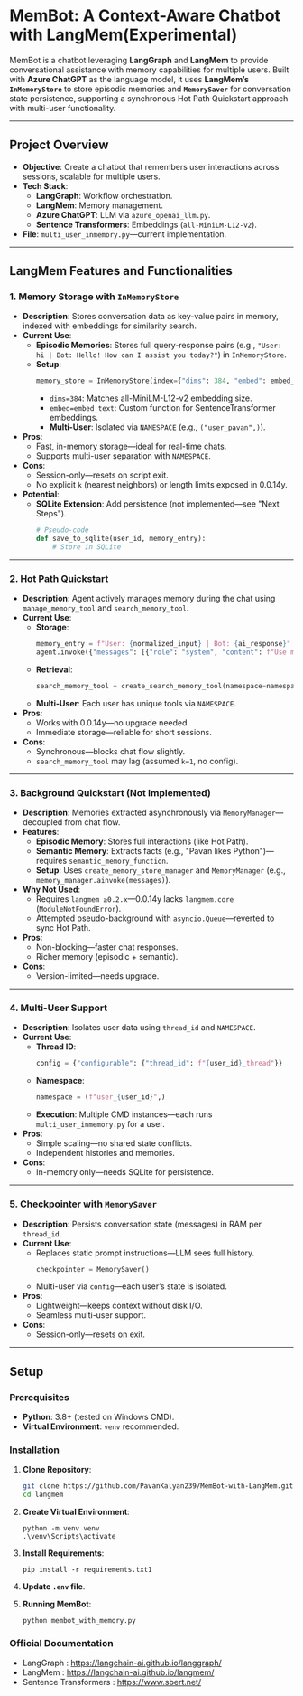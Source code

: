 # MemBot: A Context-Aware Chatbot with LangMem(Experimental)

MemBot is a chatbot leveraging **LangGraph** and **LangMem** to provide conversational assistance with memory capabilities for multiple users. Built with **Azure ChatGPT** as the language model, it uses **LangMem’s `InMemoryStore`** to store episodic memories and **`MemorySaver`** for conversation state persistence, supporting a synchronous Hot Path Quickstart approach with multi-user functionality.

---

## Project Overview

- **Objective**: Create a chatbot that remembers user interactions across sessions, scalable for multiple users.
- **Tech Stack**:
  - **LangGraph**: Workflow orchestration.
  - **LangMem**: Memory management.
  - **Azure ChatGPT**: LLM via `azure_openai_llm.py`.
  - **Sentence Transformers**: Embeddings (`all-MiniLM-L12-v2`).
- **File**: `multi_user_inmemory.py`—current implementation.

---

## LangMem Features and Functionalities

### 1. Memory Storage with `InMemoryStore`
- **Description**: Stores conversation data as key-value pairs in memory, indexed with embeddings for similarity search.
- **Current Use**:
  - **Episodic Memories**: Stores full query-response pairs (e.g., `"User: hi | Bot: Hello! How can I assist you today?"`) in `InMemoryStore`.
  - **Setup**:
    ```python
    memory_store = InMemoryStore(index={"dims": 384, "embed": embed_text})
    ```
    - `dims=384`: Matches all-MiniLM-L12-v2 embedding size.
    - `embed=embed_text`: Custom function for SentenceTransformer embeddings.
    - **Multi-User**: Isolated via `NAMESPACE` (e.g., `("user_pavan",)`).
- **Pros**:
  - Fast, in-memory storage—ideal for real-time chats.
  - Supports multi-user separation with `NAMESPACE`.
- **Cons**:
  - Session-only—resets on script exit.
  - No explicit `k` (nearest neighbors) or length limits exposed in 0.0.14y.
- **Potential**:
  - **SQLite Extension**: Add persistence (not implemented—see "Next Steps").
    ```python
    # Pseudo-code
    def save_to_sqlite(user_id, memory_entry):
        # Store in SQLite
    ```

---

### 2. Hot Path Quickstart
- **Description**: Agent actively manages memory during the chat using `manage_memory_tool` and `search_memory_tool`.
- **Current Use**:
  - **Storage**:
    ```python
    memory_entry = f"User: {normalized_input} | Bot: {ai_response}"
    agent.invoke({"messages": [{"role": "system", "content": f"Use manage_memory_tool to store: {memory_entry}"}]}, config=config)
    ```
  - **Retrieval**:
    ```python
    search_memory_tool = create_search_memory_tool(namespace=namespace)
    ```
  - **Multi-User**: Each user has unique tools via `NAMESPACE`.
- **Pros**:
  - Works with 0.0.14y—no upgrade needed.
  - Immediate storage—reliable for short sessions.
- **Cons**:
  - Synchronous—blocks chat flow slightly.
  - `search_memory_tool` may lag (assumed `k=1`, no config).

---

### 3. Background Quickstart (Not Implemented)
- **Description**: Memories extracted asynchronously via `MemoryManager`—decoupled from chat flow.
- **Features**:
  - **Episodic Memory**: Stores full interactions (like Hot Path).
  - **Semantic Memory**: Extracts facts (e.g., "Pavan likes Python")—requires `semantic_memory_function`.
  - **Setup**: Uses `create_memory_store_manager` and `MemoryManager` (e.g., `memory_manager.ainvoke(messages)`).
- **Why Not Used**:
  - Requires `langmem ≥0.2.x`—0.0.14y lacks `langmem.core` (`ModuleNotFoundError`).
  - Attempted pseudo-background with `asyncio.Queue`—reverted to sync Hot Path.
- **Pros**:
  - Non-blocking—faster chat responses.
  - Richer memory (episodic + semantic).
- **Cons**:
  - Version-limited—needs upgrade.

---

### 4. Multi-User Support
- **Description**: Isolates user data using `thread_id` and `NAMESPACE`.
- **Current Use**:
  - **Thread ID**:
    ```python
    config = {"configurable": {"thread_id": f"{user_id}_thread"}}
    ```
  - **Namespace**:
    ```python
    namespace = (f"user_{user_id}",)
    ```
  - **Execution**: Multiple CMD instances—each runs `multi_user_inmemory.py` for a user.
- **Pros**:
  - Simple scaling—no shared state conflicts.
  - Independent histories and memories.
- **Cons**:
  - In-memory only—needs SQLite for persistence.

---

### 5. Checkpointer with `MemorySaver`
- **Description**: Persists conversation state (messages) in RAM per `thread_id`.
- **Current Use**:
  - Replaces static prompt instructions—LLM sees full history.
    ```python
    checkpointer = MemorySaver()
    ```
  - Multi-user via `config`—each user’s state is isolated.
- **Pros**:
  - Lightweight—keeps context without disk I/O.
  - Seamless multi-user support.
- **Cons**:
  - Session-only—resets on exit.

---

## Setup

### Prerequisites
- **Python**: 3.8+ (tested on Windows CMD).
- **Virtual Environment**: `venv` recommended.

### Installation
1. **Clone Repository**:
   ```bash
   git clone https://github.com/PavanKalyan239/MemBot-with-LangMem.git
   cd langmem
   ```

2. **Create Virtual Environment**:
   ```
   python -m venv venv
   .\venv\Scripts\activate
   ```
3. **Install Requirements**:
   ```
   pip install -r requirements.txt1
   ```

5. **Update `.env` file**.
6. **Running MemBot**:
   ```
   python membot_with_memory.py
   ```

### Official Documentation
- LangGraph : https://langchain-ai.github.io/langgraph/
- LangMem : https://langchain-ai.github.io/langmem/
- Sentence Transformers : https://www.sbert.net/


